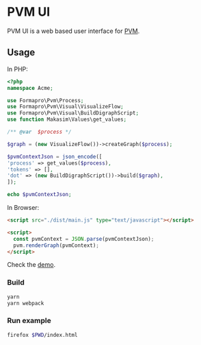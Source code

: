 # PVM UI

PVM UI is a web based user interface for [PVM](https://github.com/formapro/pvm).

## Usage

In PHP:

```php
<?php
namespace Acme;

use Formapro\Pvm\Process;
use Formapro\Pvm\Visual\VisualizeFlow;
use Formapro\Pvm\Visual\BuildDigraphScript;
use function Makasim\Values\get_values;

/** @var  $process */

$graph = (new VisualizeFlow())->createGraph($process);

$pvmContextJson = json_encode([
'process' => get_values($process),
'tokens' => [],
'dot' => (new BuildDigraphScript())->build($graph),
]);

echo $pvmContextJson;
```

In Browser:

```html
<script src="./dist/main.js" type="text/javascript"></script>

<script>
  const pvmContext = JSON.parse(pvmContextJson); 
  pvm.renderGraph(pvmContext);
</script>
```

Check the [demo](https://github.com/makasim/pvm-ui).

### Build

```bash
yarn
yarn webpack
```

### Run example

```bash
firefox $PWD/index.html
```
